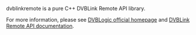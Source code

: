 dvblinkremote is a pure C++ DVBLink Remote API library.

For more information, please see [DVBLogic official homepage](http://www.dvblogic.com/) and [DVBLink Remote API documentation](http://188.121.56.29//download/dvblink_remote_api.htm).